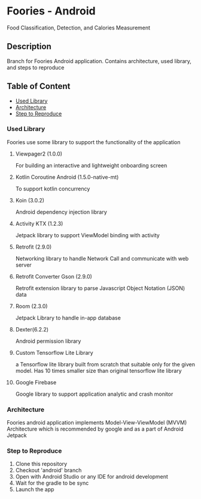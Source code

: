 
# Foories - Android
Food Classification, Detection, and Calories Measurement

## Description
Branch for Foories  Android application. Contains architecture, used library, and steps to reproduce

## Table of Content

- [Used Library](#used-library)
- [Architecture](#architecture)
- [Step to Reproduce](#step-to-reproduce)


### Used Library 
Foories use some library to support the functionality of the application
1. Viewpager2 (1.0.0)

	For building an interactive and lightweight onboarding screen 
	
2. Kotlin Coroutine Android (1.5.0-native-mt)

	To support kotlin concurrency 
	
3. Koin (3.0.2)

	Android dependency injection library
	
4. Activity KTX (1.2.3)

	Jetpack library to support ViewModel binding with activity
	
5. Retrofit (2.9.0)

	Networking library to handle Network Call and communicate with web server
	
6. Retrofit Converter Gson (2.9.0)

	Retrofit extension library to parse Javascript Object Notation (JSON) data
	
7. Room (2.3.0)

	Jetpack Library to handle in-app database
	
8. Dexter(6.2.2)

	Android permission library
	
9. Custom Tensorflow Lite Library
 
	 a Tensorflow lite library built from scratch that suitable only for the given model. Has 10 times smaller size than original tensorflow lite library
	 
10. Google Firebase

	Google library to support application analytic and crash monitor


### Architecture
Foories android application implements Model-View-ViewModel (MVVM) Architecture which is recommended by google and as a part of Android Jetpack


### Step to Reproduce

1. Clone this repository
2. Checkout 'android' branch
3. Open with Android Studio or any IDE for android development
4. Wait for the gradle to be sync
5. Launch the app
